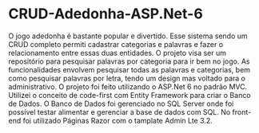 # CRUD-Adedonha-ASP.Net-6
O jogo adedonha é bastante popular e divertido. 
Esse sistema sendo um CRUD completo permiti cadastrar categorias e palavras e fazer o relacionamento entre essas duas entidades. O projeto visa ser um repositório para pesquisar palavras por categoria para ir bem no jogo. As funcionalidades envolvem pesquisar todas as palavras e categorias, bem como pesquisar palavras por letra, tendo um design mas voltado para o administrativo. O projeto foi feito utilizando o ASP.Net 6 no padrão MVC. Utilizei o conceito de code-first com Entity Framework para criar o Banco de Dados. O Banco de Dados foi gerenciado no SQL Server onde foi possível testar alimentar e gerenciar a base de dados com SQL. No front-end foi utilizado Páginas Razor com o tamplate Admin Lte 3.2.
